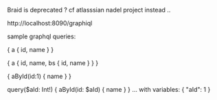 
Braid is deprecated ?
cf atlasssian nadel project instead ..


http://localhost:8090/graphiql

sample graphql queries:

{
  a {
    id,
    name
  }
}


{
  a {
    id,
    name,
    bs {
      id,
      name
    }
  }
}


{
	aById(id:1) {
    name
  }
}


query($aId: Int!) 
{
	aById(id: $aId) {
    name
  }
}
... with variables:
{
  "aId": 1
}


